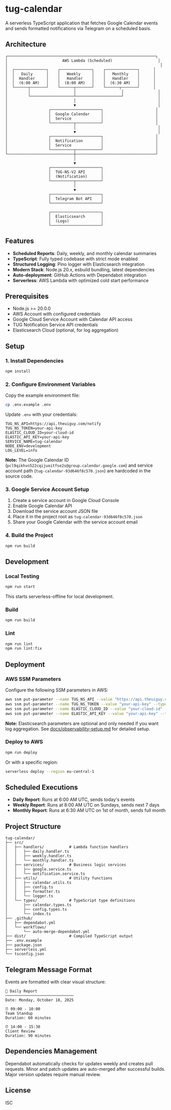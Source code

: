 # tug-calendar

A serverless TypeScript application that fetches Google Calendar events and sends formatted notifications via Telegram on a scheduled basis.

## Architecture

```
┌─────────────────────────────────────────────────────────────────┐
│                        AWS Lambda (Scheduled)                    │
│                                                                   │
│  ┌──────────────┐    ┌──────────────┐    ┌──────────────┐      │
│  │   Daily      │    │   Weekly     │    │   Monthly    │      │
│  │  Handler     │    │   Handler    │    │   Handler    │      │
│  │  (6:00 AM)   │    │  (8:00 AM)   │    │  (6:30 AM)   │      │
│  └──────┬───────┘    └──────┬───────┘    └──────┬───────┘      │
│         │                   │                    │               │
│         └───────────────────┴────────────────────┘               │
│                             │                                    │
│                             ▼                                    │
│                  ┌──────────────────────┐                       │
│                  │  Google Calendar     │                       │
│                  │  Service             │                       │
│                  └──────────┬───────────┘                       │
│                             │                                    │
│                             ▼                                    │
│                  ┌──────────────────────┐                       │
│                  │  Notification        │                       │
│                  │  Service             │                       │
│                  └──────────┬───────────┘                       │
└─────────────────────────────┼───────────────────────────────────┘
                              │
                              ▼
                   ┌──────────────────────┐
                   │  TUG-NS-V2 API       │
                   │  (Notification)      │
                   └──────────┬───────────┘
                              │
                              ▼
                   ┌──────────────────────┐
                   │  Telegram Bot API    │
                   └──────────────────────┘

                   ┌──────────────────────┐
                   │  Elasticsearch       │
                   │  (Logs)              │
                   └──────────────────────┘
```

## Features

- **Scheduled Reports**: Daily, weekly, and monthly calendar summaries
- **TypeScript**: Fully typed codebase with strict mode enabled
- **Structured Logging**: Pino logger with Elasticsearch integration
- **Modern Stack**: Node.js 20.x, esbuild bundling, latest dependencies
- **Auto-deployment**: GitHub Actions with Dependabot integration
- **Serverless**: AWS Lambda with optimized cold start performance

## Prerequisites

- Node.js >= 20.0.0
- AWS Account with configured credentials
- Google Cloud Service Account with Calendar API access
- TUG Notification Service API credentials
- Elasticsearch Cloud (optional, for log aggregation)

## Setup

### 1. Install Dependencies

```bash
npm install
```

### 2. Configure Environment Variables

Copy the example environment file:

```bash
cp .env.example .env
```

Update `.env` with your credentials:

```env
TUG_NS_API=https://api.theuiguy.com/notify
TUG_NS_TOKEN=your-api-key
ELASTIC_CLOUD_ID=your-cloud-id
ELASTIC_API_KEY=your-api-key
SERVICE_NAME=tug-calendar
NODE_ENV=development
LOG_LEVEL=info
```

**Note:** The Google Calendar ID (`pcl9qikhvn522cqijuoitfse2s@group.calendar.google.com`) and service account path (`tug-calendar-93d646f8c570.json`) are hardcoded in the source code.

### 3. Google Service Account Setup

1. Create a service account in Google Cloud Console
2. Enable Google Calendar API
3. Download the service account JSON file
4. Place it in the project root as `tug-calendar-93d646f8c570.json`
5. Share your Google Calendar with the service account email

### 4. Build the Project

```bash
npm run build
```

## Development

### Local Testing

```bash
npm run start
```

This starts serverless-offline for local development.

### Build

```bash
npm run build
```

### Lint

```bash
npm run lint
npm run lint:fix
```

## Deployment

### AWS SSM Parameters

Configure the following SSM parameters in AWS:

```bash
aws ssm put-parameter --name TUG_NS_API --value "https://api.theuiguy.com/notify" --type String
aws ssm put-parameter --name TUG_NS_TOKEN --value "your-api-key" --type SecureString
aws ssm put-parameter --name ELASTIC_CLOUD_ID --value "your-cloud-id" --type String
aws ssm put-parameter --name ELASTIC_API_KEY --value "your-api-key" --type SecureString
```

**Note:** Elasticsearch parameters are optional and only needed if you want log aggregation. See [docs/observability-setup.md](docs/observability-setup.md) for detailed setup.

### Deploy to AWS

```bash
npm run deploy
```

Or with a specific region:

```bash
serverless deploy --region eu-central-1
```

## Scheduled Executions

- **Daily Report**: Runs at 6:00 AM UTC, sends today's events
- **Weekly Report**: Runs at 8:00 AM UTC on Sundays, sends next 7 days
- **Monthly Report**: Runs at 6:30 AM UTC on 1st of month, sends full month

## Project Structure

```
tug-calendar/
├── src/
│   ├── handlers/           # Lambda function handlers
│   │   ├── daily.handler.ts
│   │   ├── weekly.handler.ts
│   │   └── monthly.handler.ts
│   ├── services/           # Business logic services
│   │   ├── google.service.ts
│   │   └── notification.service.ts
│   ├── utils/              # Utility functions
│   │   ├── calendar.utils.ts
│   │   ├── config.ts
│   │   ├── formatter.ts
│   │   └── logger.ts
│   └── types/              # TypeScript type definitions
│       ├── calendar.types.ts
│       ├── config.types.ts
│       └── index.ts
├── .github/
│   ├── dependabot.yml
│   └── workflows/
│       └── auto-merge-dependabot.yml
├── dist/                   # Compiled TypeScript output
├── .env.example
├── package.json
├── serverless.yml
└── tsconfig.json
```

## Telegram Message Format

Events are formatted with clear visual structure:

```
📅 Daily Report
──────────────────────────────
Date: Monday, October 18, 2025

⏰ 09:00 - 10:00
Team Standup
Duration: 60 minutes

⏰ 14:00 - 15:30
Client Review
Duration: 90 minutes
```

## Dependencies Management

Dependabot automatically checks for updates weekly and creates pull requests. Minor and patch updates are auto-merged after successful builds. Major version updates require manual review.

## License

ISC
